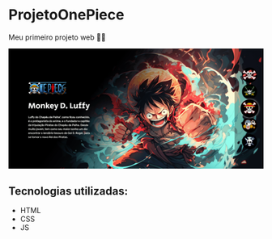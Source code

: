 # ProjetoOnePiece

Meu primeiro projeto web 🐱‍🏍

[<img src="tela.gif" alt="gif da tela inicial do projeto OnePiece">](https://maikesoares.github.io/ProjetoOnePiece/)

## Tecnologias utilizadas:
- HTML
- CSS
- JS
